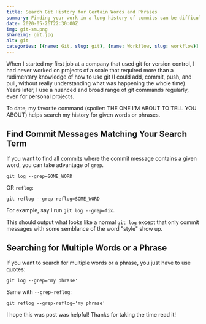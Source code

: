 ```yaml
---
title: Search Git History for Certain Words and Phrases
summary: Finding your work in a long history of commits can be difficult. These commands help search your git reflog or log history for exactly what you need, whether your search term(s) are a word or phrase...
date: 2020-05-26T22:30:00Z
img: git-sm.png
shareimg: git.jpg
alt: git
categories: [{name: Git, slug: git}, {name: Workflow, slug: workflow}]
---
```



<p class="drop-cap">When I started my first job at a company that used git for version control, I had never worked on projects of a scale that required more than a rudimentary knowledge of how to use git (I could add, commit, push, and pull, without really understanding what was happening the whole time). Years later, I use a nuanced and broad range of git commands regularly, even for personal projects.</p>

To date, my favorite command (spoiler: THE ONE I'M ABOUT TO TELL YOU ABOUT) helps search my history for given words or phrases.

## Find Commit Messages Matching Your Search Term

If you want to find all commits where the commit message contains a given word, you can take advantage of `grep`.

`git log --grep=SOME_WORD`

OR `reflog`:

`git reflog --grep-reflog=SOME_WORD`

For example, say I run `git log --grep=fix`.

This should output what looks like a normal `git log` except that only commit messages with some semblance of the word "style" show up.

<post-image src="https://cdn.buttercms.com/d8pk6nCbRTmExisx09mn" alt="Git log"></post-image>

## Searching for Multiple Words or a Phrase

If you want to search for multiple words or a phrase, you just have to use quotes:

`git log --grep='my phrase'`

Same with `--grep-reflog`:

`git reflog --grep-reflog='my phrase'`

I hope this was post was helpful! Thanks for taking the time read it!



